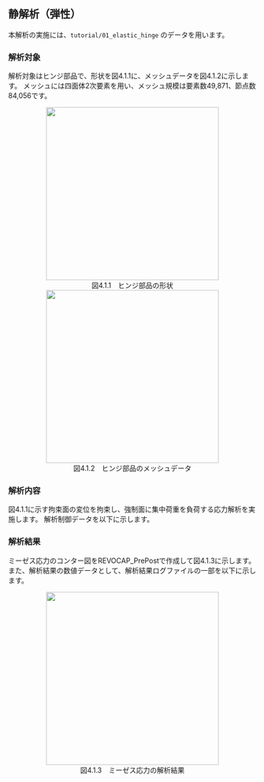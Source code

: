 ## 静解析（弾性）

本解析の実施には、`tutorial/01_elastic_hinge` のデータを用います。

### 解析対象

解析対象はヒンジ部品で、形状を図4.1.1に、メッシュデータを図4.1.2に示します。
メッシュには四面体2次要素を用い、メッシュ規模は要素数49,871、節点数84,056です。

<div style="text-align: center;">
<img src="../media/image01_01.png" width="350px"><br>
図4.1.1　ヒンジ部品の形状
</div>

<div style="text-align: center;">
<img src="../media/image01_02.png" width="350px"><br>
図4.1.2　ヒンジ部品のメッシュデータ
</div>

### 解析内容

図4.1.1に示す拘束面の変位を拘束し、強制面に集中荷重を負荷する応力解析を実施します。
解析制御データを以下に示します。

### 解析結果

ミーゼス応力のコンター図をREVOCAP\_PrePostで作成して図4.1.3に示します。
また、解析結果の数値データとして、解析結果ログファイルの一部を以下に示します。

<div style="text-align: center;">
<img src="../media/image01_03.png" width="350px"><br>
図4.1.3　ミーゼス応力の解析結果
</div>
